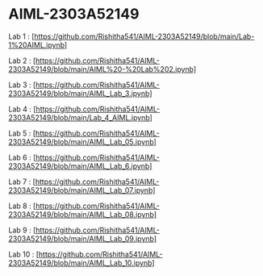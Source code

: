 # AIML-2303A52149
Lab 1 : [https://github.com/Rishitha541/AIML-2303A52149/blob/main/Lab-1%20AIML.ipynb]

Lab 2 : [https://github.com/Rishitha541/AIML-2303A52149/blob/main/AIML%20-%20Lab%202.ipynb]

Lab 3 :  [https://github.com/Rishitha541/AIML-2303A52149/blob/main/AIML_Lab_3.ipynb]

Lab 4 : [https://github.com/Rishitha541/AIML-2303A52149/blob/main/Lab_4_AIML.ipynb]

Lab 5 : [https://github.com/Rishitha541/AIML-2303A52149/blob/main/AIML_Lab_05.ipynb]

Lab 6 : [https://github.com/Rishitha541/AIML-2303A52149/blob/main/AIML_Lab_6.ipynb]

Lab 7 : [https://github.com/Rishitha541/AIML-2303A52149/blob/main/AIML_Lab_07.ipynb]

Lab 8 : [https://github.com/Rishitha541/AIML-2303A52149/blob/main/AIML_Lab_08.ipynb]

Lab 9 : [https://github.com/Rishitha541/AIML-2303A52149/blob/main/AIML_Lab_09.ipynb]

Lab 10 : [https://github.com/Rishitha541/AIML-2303A52149/blob/main/AIML_Lab_10.ipynb]
